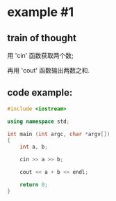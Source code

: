 # example #1

## train of thought

用 'cin' 函数获取两个数;

再用 'cout' 函数输出两数之和.

## code example:

```cpp
#include <iostream>

using namespace std;

int main (int argc, char *argv[])
{
    int a, b;

    cin >> a >> b;

    cout << a + b << endl;

    return 0;
}
```
